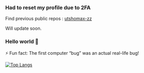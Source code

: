 ### **Had to reset my profile due to 2FA**

Find previous public repos : [utshomax-zz](https://github.com/utshomax-zz)

Will update soon.

### Hello world 👋
⚡ Fun fact: The first computer “bug” was an actual real-life bug!

[![Top Langs](https://my-stats-iota.vercel.app/api/top-langs?username=utshomax&exclude_repo=DPS-RP&layout=donut)](https://github.com/utshomax/my-stats)
